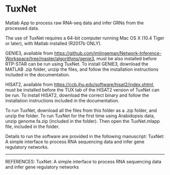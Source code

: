 # TuxNet
Matlab App to process raw RNA-seq data and infer GRNs from the processed data.

The use of TuxNet requires a 64-bit computer running Mac OS X (10.4 Tiger or later), with Matlab installed (R2017b ONLY).

GENIE3, available from https://github.com/jmlingeman/Network-Inference-Workspace/tree/master/algorithms/genie3, must be also installed before RTP-STAR can be run using TuxNet. To install GENIE3, download the MATLAB .zip folder, unzip the files, and follow the installation instructions included in the documentation.

HISAT2, available from https://ccb.jhu.edu/software/hisat2/index.shtml, must be installed before the TUX tab of the HISAT2 version of TuxNet can be run. To install HISAT2, download the correct binary and follow the installation instructions included in the documentation.

To run TuxNet, download all the files from this folder as a .zip folder, and unzip the folder. To run TuxNet for the first time using Arabidopsis data, unzip genome.fa.zip (included in the folder). Then open the TuxNet.mlapp file, included in the folder.   

Details to run the software are provided in the following manuscript:
TuxNet: A simple interface to process RNA sequencing data and infer gene regulatory networks.

----------------------------------------------------------------------------------------------------------------------------
REFERENCES:
TuxNet: A simple interface to process RNA sequencing data and infer gene regulatory networks
